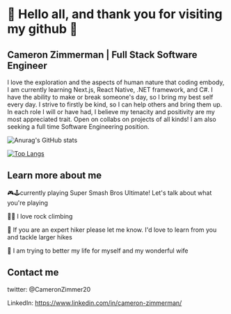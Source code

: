 # 🌳 Hello all, and thank you for visiting my github 🌳

## Cameron Zimmerman | Full Stack Software Engineer

I love the exploration and the aspects of human nature that coding embody, I am currently learning Next.js, React Native, .NET framework, and C#. I have the ability to make or break someone's day, so I bring my best self every day. I strive to firstly be kind, so I can help others and bring them up. In each role I will or have had, I believe my tenacity and positivity are my most appreciated trait. Open on collabs on projects of all kinds! I am also seeking a full time Software Engineering position.

![Anurag's GitHub stats](https://github-readme-stats.vercel.app/api?username=CameronZimmerman&show_icons=true&theme=dark)

[![Top Langs](https://github-readme-stats.vercel.app/api/top-langs/?username=anuraghazra&layout=compact&theme=dark)](https://github.com/anuraghazra/github-readme-stats)

## Learn more about me

🎮🕹currently playing Super Smash Bros Ultimate! Let's talk about what you're playing

🧗‍♂️ I love rock climbing

🌄 If you are an expert hiker please let me know. I'd love to learn from you and tackle larger hikes

💑 I am trying to better my life for myself and my wonderful wife

## Contact me

twitter: @CameronZimmer20

LinkedIn: https://www.linkedin.com/in/cameron-zimmerman/
